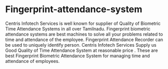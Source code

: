 # Fingerprint-attendance-system
Centris Infotech Services is well known for supplier of Quality of Biometric Time Attendance Systems in all over Tamilnadu. Fingerprint biometric attendance systems are best machines to solve all your problems related to time and attendance of the employee. Fingerprint Attendance Recorder can be used to uniquely identify person. Centris Infotech Services Supply us Good Quality of Time Attendance System at reasonable price . These are best Fingerprint Biometric Attendance System for managing time and attendance of employees.
